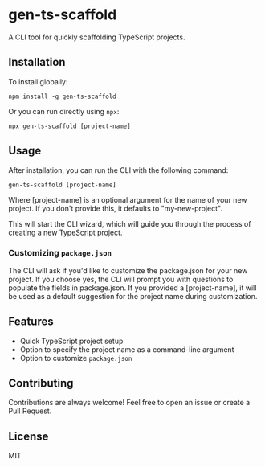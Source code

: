 # gen-ts-scaffold

A CLI tool for quickly scaffolding TypeScript projects.

## Installation

To install globally:

    npm install -g gen-ts-scaffold

Or you can run directly using `npx`:

    npx gen-ts-scaffold [project-name]

## Usage

After installation, you can run the CLI with the following command:

    gen-ts-scaffold [project-name]

Where [project-name] is an optional argument for the name of your new project. If you don't provide this, it defaults to "my-new-project".

This will start the CLI wizard, which will guide you through the process of creating a new TypeScript project.

### Customizing `package.json`

The CLI will ask if you'd like to customize the package.json for your new project. If you choose yes, the CLI will prompt you with questions to populate the fields in package.json. If you provided a [project-name], it will be used as a default suggestion for the project name during customization.

## Features

- Quick TypeScript project setup
- Option to specify the project name as a command-line argument
- Option to customize `package.json`

## Contributing

Contributions are always welcome! Feel free to open an issue or create a Pull Request.

## License

MIT
